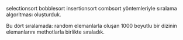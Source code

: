 selectionsort 
bobblesort 
insertionsort 
combsort 
yöntemleriyle sıralama algoritması oluşturduk. 

Bu dört sıralamada: random elemanlarla oluşan 1000 boyutlu bir dizinin elemanlarını methotlarla birlikte sıraladık.
